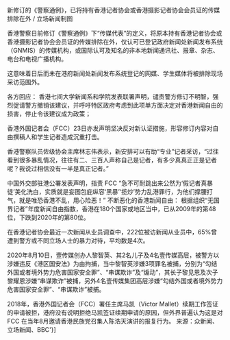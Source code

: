 新修订的《警察通例》，已将持有香港记者协会或香港摄影记者协会会员证的传媒排除在外 / 立场新闻制图

香港警察日前修订《警察通例》下“传媒代表”的定义，将原本持有香港记者协会或香港摄影记者协会会员证的传媒排除在外，仅认可已登记政府新闻处新闻发布系统（GNMIS）的传媒机构，或国际认可及知名的非本地新闻通讯社、报章、杂志、电台和电视广播机构。

这意味着日后而未在港府新闻处新闻发布系统登记的网媒、学生媒体将被排除现场采访范围外。

各方回应： 香港七间大学新闻系和学院发表联署声明，谴责警方修订不明智，强烈促请警方撤销该建议，并呼吁特区政府考虑到此项单方面决定对香港新闻自由的损害，停止令该建议成为政策；

香港外国记者会（FCC）23日亦发声明坚决反对新认证措施，形容修订内容对自由撰稿人和学生记者造成沉重打击。

香港警察队员佐级协会主席林志伟表示，新安排可以有助“专业”记者采访，“过往看到很多暴乱情况，往往有二、三百人声称自己是记者，有多少真真正正是记者呢？我说过相信没有一半是真正记者。”

中国外交部驻港公署发表声明，指责 FCC “急不可耐跳出来公然为‘假记者真暴徒’美化洗白，实质就是妄图包庇纵容‘黑暴’‘揽炒’势力乱港罪行，为他们撑腰打气，就是唯恐香港不乱，用心险恶！” 不断恶化的香港新闻自由： 根据组织“无国界记者”年度新闻自由指数，香港在180个国家或地区当中，已从2009年的第48位，下跌到2020年的第80位。

在香港记者协会最近一次新闻从业员调查中，222位被访新闻从业员中，65%曾遭到警方或不同立场人士的暴力对待，平均数是4次。

2020年8月10日，壹传媒创办人黎智英、其2名儿子及4名壹传媒高层，被警方以涉嫌违反《港区国安法》为由拘捕，当中黎智英涉嫌3项罪名被捕，分别为“勾结外国或者境外势力危害国家安全罪”、“串谋欺诈”及“煽动”，其长子黎见恩及次子黎耀恩涉嫌“串谋欺诈”被捕，另外4名壹传媒集团高层涉嫌“勾结外国或者境外势力危害国家安全罪”、“串谋欺诈”被捕。

2018年，香港外国记者会（FCC）署任主席马凯（Victor Mallet）续期工作签证的申请被拒，港府没有说明拒绝马凯签证续期申请的原因，但外界普遍认为这是对 FCC 在当年8月邀请香港民族党召集人陈浩天演讲的报复行为。 来源：众新闻、立场新闻、BBC'}]